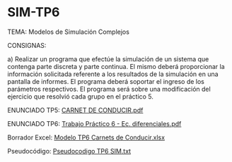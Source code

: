 # SIM-TP6
TEMA: Modelos de Simulación Complejos

CONSIGNAS:

a) Realizar un programa que efectúe la simulación de un sistema que contenga parte discreta y
parte continua. El mismo deberá proporcionar la información solicitada referente a los resultados 
de la simulación en una pantalla de informes.
El programa deberá soportar el ingreso de los parámetros respectivos. El programa será sobre 
una modificación del ejercicio que resolvió cada grupo en el práctico 5.

ENUNCIADO TP5:
[CARNET DE CONDUCIR.pdf](https://github.com/valentinogiardino/SIM-TP6/files/8931863/CARNET.DE.CONDUCIR.pdf)

ENUNCIADO TP6: 
[Trabajo Práctico 6 - Ec. diferenciales.pdf](https://github.com/valentinogiardino/SIM-TP6/files/8931862/Trabajo.Practico.6.-.Ec.diferenciales.pdf)

Borrador Excel:
[Modelo TP6 Carnets de Conducir.xlsx](https://github.com/valentinogiardino/SIM-TP6/files/8931868/Modelo.TP6.Carnets.de.Conducir.xlsx)


Pseudocódigo:
[Pseudocodigo TP6 SIM.txt](https://github.com/valentinogiardino/SIM-TP6/files/8931867/Pseudocodigo.TP6.SIM.txt)

